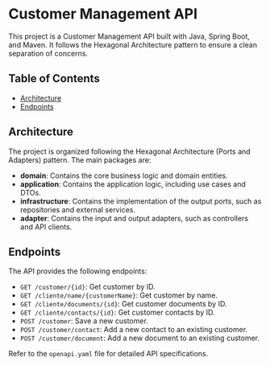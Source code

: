 # Customer Management API

This project is a Customer Management API built with Java, Spring Boot, and Maven. It follows the Hexagonal Architecture pattern to ensure a clean separation of concerns.

## Table of Contents

- [Architecture](#architecture)
- [Endpoints](#endpoints)

## Architecture

The project is organized following the Hexagonal Architecture (Ports and Adapters) pattern. The main packages are:

- **domain**: Contains the core business logic and domain entities.
- **application**: Contains the application logic, including use cases and DTOs.
- **infrastructure**: Contains the implementation of the output ports, such as repositories and external services.
- **adapter**: Contains the input and output adapters, such as controllers and API clients.

## Endpoints

The API provides the following endpoints:

- `GET /customer/{id}`: Get customer by ID.
- `GET /cliente/name/{customerName}`: Get customer by name.
- `GET /cliente/documents/{id}`: Get customer documents by ID.
- `GET /cliente/contacts/{id}`: Get customer contacts by ID.
- `POST /customer`: Save a new customer.
- `POST /customer/contact`: Add a new contact to an existing customer.
- `POST /customer/document`: Add a new document to an existing customer.

Refer to the `openapi.yaml` file for detailed API specifications.
